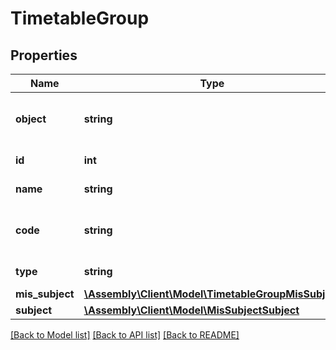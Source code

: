 # TimetableGroup

## Properties
Name | Type | Description | Notes
------------ | ------------- | ------------- | -------------
**object** | **string** | Descriminator | [optional] [default to 'group']
**id** | **int** | Internal stable ID | [optional] 
**name** | **string** | Name of the group | [optional] 
**code** | **string** | The code of the year that the group belongs to | [optional] 
**type** | **string** | The type of group | [optional] 
**mis_subject** | [**\Assembly\Client\Model\TimetableGroupMisSubject**](TimetableGroupMisSubject.md) |  | [optional] 
**subject** | [**\Assembly\Client\Model\MisSubjectSubject**](MisSubjectSubject.md) |  | [optional] 

[[Back to Model list]](../README.md#documentation-for-models) [[Back to API list]](../README.md#documentation-for-api-endpoints) [[Back to README]](../README.md)


